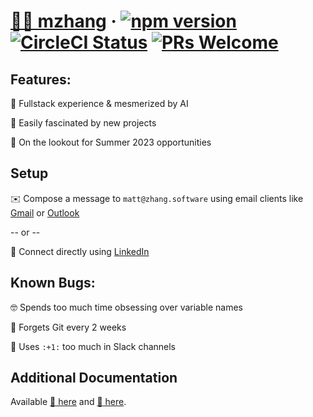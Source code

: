 # [🧑‍💻 mzhang](https://zhang.software/) &middot; [![npm version](https://img.shields.io/npm/v/react.svg?style=flat)](https://www.npmjs.com/package/react) [![CircleCI Status](https://circleci.com/gh/facebook/react.svg?style=shield&circle-token=:circle-token)](https://circleci.com/gh/facebook/react) [![PRs Welcome](https://img.shields.io/badge/PRs-welcome-brightgreen.svg)](https://reactjs.org/docs/how-to-contribute.html#your-first-pull-request)

## Features:

:pancakes: Fullstack experience & mesmerized by AI

:dizzy: Easily fascinated by new projects

:telescope: On the lookout for Summer 2023 opportunities

## Setup

:envelope: Compose a message to `matt@zhang.software` using email clients like [Gmail](gmail.com) or [Outlook](outlook.com)

-- or --

:handshake: Connect directly using [LinkedIn](https://www.linkedin.com/in/mattzhang-/)

## Known Bugs:

:nerd_face:	Spends too much time obsessing over variable names

:facepalm: Forgets Git every 2 weeks

:speak_no_evil: Uses `:+1:` too much in Slack channels


## Additional Documentation

Available [:link: here](https://zhang.software/) and [:receipt: here](https://github.com/mzhang/resume/resume.pdf). 
